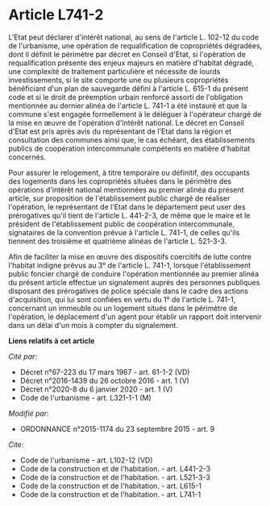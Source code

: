 # Article L741-2

L'Etat peut déclarer d'intérêt national, au sens de l'article L. 102-12 du code de l'urbanisme, une opération de
requalification de copropriétés dégradées, dont il définit le périmètre par décret en Conseil d'Etat, si l'opération de
requalification présente des enjeux majeurs en matière d'habitat dégradé, une complexité de traitement particulière et
nécessite de lourds investissements, si le site comporte une ou plusieurs copropriétés bénéficiant d'un plan de sauvegarde
défini à l'article L. 615-1 du présent code et si le droit de préemption urbain renforcé assorti de l'obligation mentionnée
au dernier alinéa de l'article L. 741-1 a été instauré et que la commune s'est engagée formellement à le déléguer à
l'opérateur chargé de la mise en œuvre de l'opération d'intérêt national. Le décret en Conseil d'Etat est pris après avis du
représentant de l'Etat dans la région et consultation des communes ainsi que, le cas échéant, des établissements publics de
coopération intercommunale compétents en matière d'habitat concernés. 

Pour assurer le relogement, à titre temporaire ou définitif, des occupants des logements dans les copropriétés situées dans
le périmètre des opérations d'intérêt national mentionnées au premier alinéa du présent article, sur proposition de
l'établissement public chargé de réaliser l'opération, le représentant de l'Etat dans le département peut user des
prérogatives qu'il tient de l'article L. 441-2-3, de même que le maire et le président de l'établissement public de
coopération intercommunale, signataires de la convention prévue à l'article L. 741-1, de celles qu'ils tiennent des troisième
et quatrième alinéas de l'article L. 521-3-3. 

Afin de faciliter la mise en œuvre des dispositifs coercitifs de lutte contre l'habitat indigne prévus au 3° de l'article L.
741-1, lorsque l'établissement public foncier chargé de conduire l'opération mentionnée au premier alinéa du présent article
effectue un signalement auprès des personnes publiques disposant des prérogatives de police spéciale dans le cadre des
actions d'acquisition, qui lui sont confiées en vertu du 1° de l'article L. 741-1, concernant un immeuble ou un logement
situés dans le périmètre de l'opération, le déplacement d'un agent pour établir un rapport doit intervenir dans un délai d'un
mois à compter du signalement.

**Liens relatifs à cet article**

_Cité par_:

  - Décret n°67-223 du 17 mars 1967 - art. 61-1-2 (VD)
  - Décret n°2016-1439 du 26 octobre 2016 - art. 1 (V)
  - Décret n°2020-8 du 6 janvier 2020 - art. 1 (V)
  - Code de l'urbanisme - art. L321-1-1 (M)

_Modifié par_:

  - ORDONNANCE n°2015-1174 du 23 septembre 2015 - art. 9

_Cite_:

  - Code de l'urbanisme - art. L102-12 (VD)
  - Code de la construction et de l'habitation. - art. L441-2-3
  - Code de la construction et de l'habitation. - art. L521-3-3
  - Code de la construction et de l'habitation. - art. L615-1
  - Code de la construction et de l'habitation. - art. L741-1
